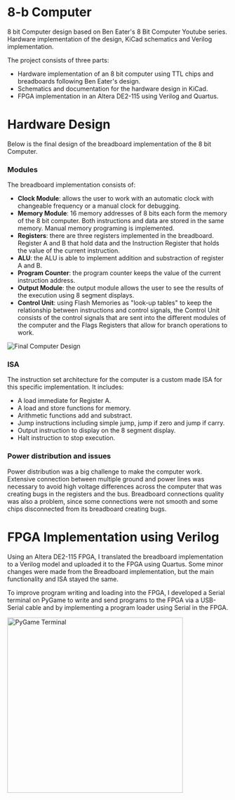 # 8-b Computer
8 bit Computer design based on Ben Eater's 8 Bit Computer Youtube series. Hardware implementation of the design, KiCad schematics and Verilog implementation.

The project consists of three parts:
- Hardware implementation of an 8 bit computer using TTL chips and breadboards following Ben Eater's design.
- Schematics and documentation for the hardware design in KiCad.
- FPGA implementation in an Altera DE2-115 using Verilog and Quartus.

# Hardware Design
Below is the final design of the breadboard implementation of the 8 bit Computer. 

### Modules
The breadboard implementation consists of:
- **Clock Module**: allows the user to work with an automatic clock with changeable frequency or a manual clock for debugging.
- **Memory Module**: 16 memory addresses of 8 bits each form the memory of the 8 bit computer. Both instructions and data are stored in the same memory. Manual memory programing is implemented.
- **Registers**: there are three registers implemented in the breadboard. Register A and B that hold data and the Instruction Register that holds the value of the current instruction.
- **ALU**: the ALU is able to implement addition and substraction of register A and B.
- **Program Counter**: the program counter keeps the value of the current instruction address.
- **Output Module**: the output module allows the user to see the results of the execution using 8 segment displays.
- **Control Unit**: using Flash Memories as "look-up tables" to keep the relationship between instructions and control signals, the Control Unit consists of the control signals that are sent into the different modules of the computer and the Flags Registers that allow for branch operations to work.

![Final Computer Design](https://github.com/dgarci23/8b-Computer/blob/main/Breadboard%20Implementation/Multimedia%20Documentation/Full%20Computer%208b.jpeg)

### ISA
The instruction set architecture for the computer is a custom made ISA for this specific implementation. 
It includes:
- A load immediate for Register A.
- A load and store functions for memory.
- Arithmetic functions add and substract.
- Jump instructions including simple jump, jump if zero and jump if carry.
- Output instruction to display on the 8 segment display.
- Halt instruction to stop execution.

### Power distribution and issues
Power distribution was a big challenge to make the computer work. Extensive connection between multiple ground and power lines was necessary to avoid high voltage differences across the computer that was creating bugs in the registers and the bus. Breadboard connections quality was also a problem, since some connections were not smooth and some chips disconnected from its breadboard creating bugs.


# FPGA Implementation using Verilog
Using an Altera DE2-115 FPGA, I translated the breadboard implementation to a Verilog model and uploaded it to the FPGA using Quartus. Some minor changes were made from the Breadboard implementation, but the main functionality and ISA stayed the same. 

To improve program writing and loading into the FPGA, I developed a Serial terminal on PyGame to write and send programs to the FPGA via a USB-Serial cable and by implementing a program loader using Serial in the FPGA. 

<img alt="PyGame Terminal" src="https://github.com/dgarci23/8b-Computer/blob/main/Verilog%20Implementation/Documentation/Serial%20Terminal.PNG" width="400">
